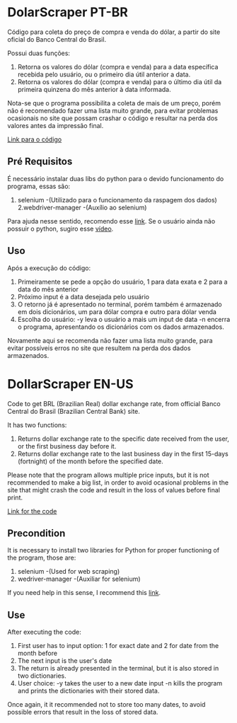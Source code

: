 # DolarScraper PT-BR
Código para coleta do preço de compra e venda do dólar, a partir do site oficial do Banco Central do Brasil.

Possui duas funções: 
  1. Retorna os valores do dólar (compra e venda) para a data específica recebida pelo usuário, ou o primeiro dia útil anterior a data.
  2. Retorna os valores do dólar (compra e venda) para o último dia útil da primeira quinzena do mês anterior à data informada.

Nota-se que o programa possibilita a coleta de mais de um preço, porém não é recomendado fazer uma lista muito grande, para evitar problemas ocasionais no site que possam crashar o código e resultar na perda dos valores antes da impressão final.

[Link para o código](dolarScraper.py)
## Pré Requisitos
É necessário instalar duas libs do python para o devido funcionamento do programa, essas são:
  1. selenium
     -(Utilizado para o funcionamento da raspagem dos dados)
  2.webdriver-manager
     -(Auxílio ao selenium)
     
Para ajuda nesse sentido, recomendo esse [link](https://computadorcomwindows.com/2018/01/19/tutorial-como-instalar-uma-biblioteca-python-no-computador/).
Se o usuário ainda não possuir o python, sugiro esse [vídeo](https://www.youtube.com/watch?v=-RuY-rM-B4M).
## Uso
Após a execução do código:
  1. Primeiramente se pede a opção do usuário, 1 para data exata e 2 para a data do mês anterior
  2. Próximo input é a data desejada pelo usuário
  3. O retorno já é apresentado no terminal, porém também é armazenado em dois dicionários, um para dólar compra e outro para dólar venda
  4. Escolha do usuário:
     -y leva o usuário a mais um input de data
     -n encerra o programa, apresentando os dicionários com os dados armazenados.

Novamente aqui se recomenda não fazer uma lista muito grande, para evitar possíveis erros no site que resultem na perda dos dados armazenados.
# DollarScraper EN-US
Code to get BRL (Brazilian Real) dollar exchange rate, from official Banco Central do Brasil (Brazilian Central Bank) site.

It has two functions:
  1. Returns dollar exchange rate to the specific date received from the user, or the first business day before it.
  2. Returns dollar exchange rate to the last business day in the first 15-days (fortnight) of the month before the specified date.

Please note that the program allows multiple price inputs, but it is not recommended to make a big list, in order to avoid ocasional problems in the site that might crash the code and result in the loss of values before final print.

[Link for the code](dolarScraper.py)
## Precondition
It is necessary to install two libraries for Python for proper functioning of the program, those are:
  1. selenium
     -(Used for web scraping)
  2. wedriver-manager
     -(Auxiliar for selenium)

If you need help in this sense, I recommend this [link](https://packaging.python.org/en/latest/tutorials/installing-packages/).
## Use
After executing the code:
  1. First user has to input option: 1 for exact date and 2 for date from the month before
  2. The next input is the user's date
  3. The return is already presented in the terminal, but it is also stored in two dictionaries.
  4. User choice:
     -y takes the user to a new date input
     -n kills the program and prints the dictionaries with their stored data.

Once again, it it recommended not to store too many dates, to avoid possible errors that result in the loss of stored data.

